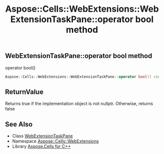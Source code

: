 ﻿---
title: Aspose::Cells::WebExtensions::WebExtensionTaskPane::operator bool method
linktitle: operator bool
second_title: Aspose.Cells for C++ API Reference
description: 'Aspose::Cells::WebExtensions::WebExtensionTaskPane::operator bool method. operator bool() in C++.'
type: docs
weight: 400
url: /cpp/aspose.cells.webextensions/webextensiontaskpane/operator_bool/
---
## WebExtensionTaskPane::operator bool method


operator bool()

```cpp
Aspose::Cells::WebExtensions::WebExtensionTaskPane::operator bool() const
```


## ReturnValue

Returns true if the implementation object is not nullptr. Otherwise, returns false

## See Also

* Class [WebExtensionTaskPane](../)
* Namespace [Aspose::Cells::WebExtensions](../../)
* Library [Aspose.Cells for C++](../../../)
